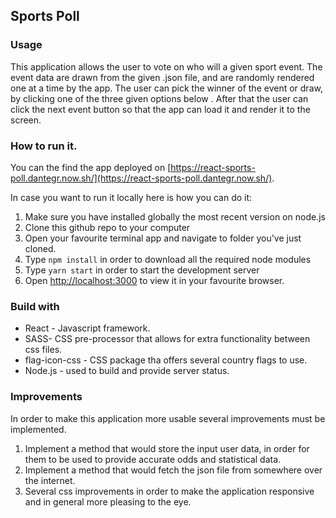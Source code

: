 ## Sports Poll

### Usage
This application allows the user to vote on who will a given sport event. The event data are drawn from the given .json file, and are randomly rendered one at a time by the app. The user  can pick the winner of the event or draw, by clicking one of the three given options below . After that the user can click the next event button so that the app can load it and render it to the screen. 

### How to run it.

You can the find the app deployed on [https://react-sports-poll.dantegr.now.sh/](https://react-sports-poll.dantegr.now.sh/).

In case you want to run it locally here is how you can do it: 

1. Make sure you have installed globally the most recent version on node.js
2. Clone this github repo to your computer
3. Open your favourite terminal app and navigate to folder you've just cloned.
4. Type `npm install` in order to download all the required node modules
5. Type `yarn start` in order to start the development server
6. Open [http://localhost:3000](http://localhost:3000) to view it in your favourite browser.


### Build with

* React - Javascript framework.
* SASS- CSS pre-processor that allows for extra functionality between css files.
* flag-icon-css - CSS package tha offers several country flags to use.
* Node.js - used to build and provide server status.

### Improvements

In order to make this application more usable several improvements must be implemented.

1. Implement a method that would store the input user data, in order for them to be used to provide accurate odds and statistical data.
2. Implement a method that would fetch the json file from somewhere over the internet. 
3. Several css improvements in order to make the application responsive and in general more pleasing to the eye.

